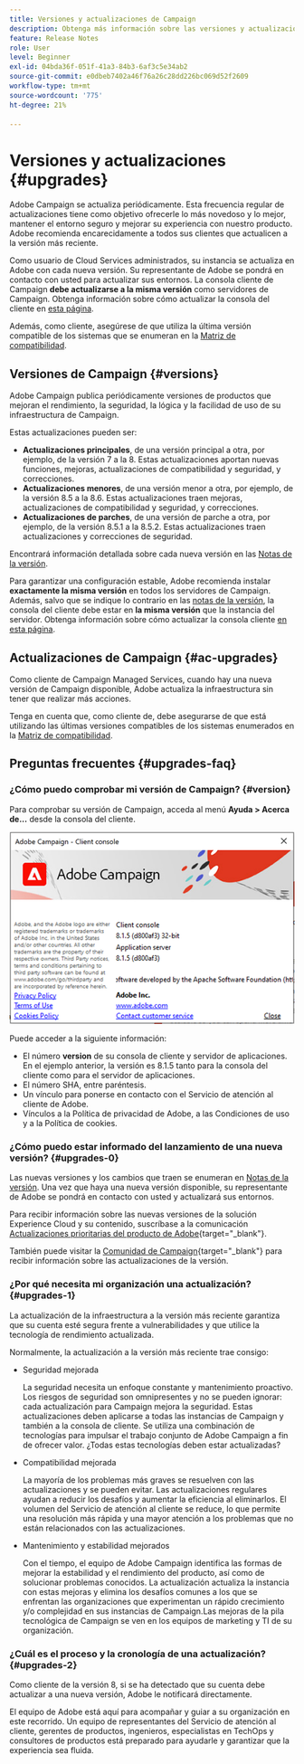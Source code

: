 ```yaml
---
title: Versiones y actualizaciones de Campaign
description: Obtenga más información sobre las versiones y actualizaciones de Campaign
feature: Release Notes
role: User
level: Beginner
exl-id: 04bda36f-051f-41a3-84b3-6af3c5e34ab2
source-git-commit: e0dbeb7402a46f76a26c28dd226bc069d52f2609
workflow-type: tm+mt
source-wordcount: '775'
ht-degree: 21%

---
```


# Versiones y actualizaciones {#upgrades}

Adobe Campaign se actualiza periódicamente. Esta frecuencia regular de actualizaciones tiene como objetivo ofrecerle lo más novedoso y lo mejor, mantener el entorno seguro y mejorar su experiencia con nuestro producto. Adobe recomienda encarecidamente a todos sus clientes que actualicen a la versión más reciente. 

Como usuario de Cloud Services administrados, su instancia se actualiza en Adobe con cada nueva versión. Su representante de Adobe se pondrá en contacto con usted para actualizar sus entornos. La consola cliente de Campaign **debe actualizarse a la misma versión** como servidores de Campaign. Obtenga información sobre cómo actualizar la consola del cliente en [esta página](../start/connect.md#upgrade-ac-console).

Además, como cliente, asegúrese de que utiliza la última versión compatible de los sistemas que se enumeran en la [Matriz de compatibilidad](compatibility-matrix.md).

## Versiones de Campaign {#versions}

Adobe Campaign publica periódicamente versiones de productos que mejoran el rendimiento, la seguridad, la lógica y la facilidad de uso de su infraestructura de Campaign.

Estas actualizaciones pueden ser:

* **Actualizaciones principales**, de una versión principal a otra, por ejemplo, de la versión 7 a la 8. Estas actualizaciones aportan nuevas funciones, mejoras, actualizaciones de compatibilidad y seguridad, y correcciones.
* **Actualizaciones menores**, de una versión menor a otra, por ejemplo, de la versión 8.5 a la 8.6. Estas actualizaciones traen mejoras, actualizaciones de compatibilidad y seguridad, y correcciones.
* **Actualizaciones de parches**, de una versión de parche a otra, por ejemplo, de la versión 8.5.1 a la 8.5.2. Estas actualizaciones traen actualizaciones y correcciones de seguridad.

Encontrará información detallada sobre cada nueva versión en las [Notas de la versión](release-notes.md).

Para garantizar una configuración estable, Adobe recomienda instalar **exactamente la misma versión** en todos los servidores de Campaign. Además, salvo que se indique lo contrario en las [notas de la versión](release-notes.md), la consola del cliente debe estar en **la misma versión** que la instancia del servidor. Obtenga información sobre cómo actualizar la consola cliente [en esta página](../start/connect.md#upgrade-ac-console).


## Actualizaciones de Campaign {#ac-upgrades}

Como cliente de Campaign Managed Services, cuando hay una nueva versión de Campaign disponible, Adobe actualiza la infraestructura sin tener que realizar más acciones.

Tenga en cuenta que, como cliente de, debe asegurarse de que está utilizando las últimas versiones compatibles de los sistemas enumerados en la [Matriz de compatibilidad](compatibility-matrix.md).

## Preguntas frecuentes {#upgrades-faq}

### ¿Cómo puedo comprobar mi versión de Campaign? {#version}

Para comprobar su versión de Campaign, acceda al menú **Ayuda > Acerca de...** desde la consola del cliente.

![](assets/ac-version.png)

Puede acceder a la siguiente información:

* El número **version** de su consola de cliente y servidor de aplicaciones. En el ejemplo anterior, la versión es 8.1.5 tanto para la consola del cliente como para el servidor de aplicaciones.
* El número SHA, entre paréntesis.
* Un vínculo para ponerse en contacto con el Servicio de atención al cliente de Adobe.
* Vínculos a la Política de privacidad de Adobe, a las Condiciones de uso y a la Política de cookies.

### ¿Cómo puedo estar informado del lanzamiento de una nueva versión? {#upgrades-0}

Las nuevas versiones y los cambios que traen se enumeran en [Notas de la versión](release-notes.md). Una vez que haya una nueva versión disponible, su representante de Adobe se pondrá en contacto con usted y actualizará sus entornos.

Para recibir información sobre las nuevas versiones de la solución Experience Cloud y su contenido, suscríbase a la comunicación [Actualizaciones prioritarias del producto de Adobe](https://www.adobe.com/es/subscription/priority-product-update.html){target="_blank"}.

También puede visitar la [Comunidad de Campaign](https://experienceleaguecommunities.adobe.com/t5/custom/page/page-id/Community-TopicsPage?profile.language=es&style=all&sort=date&order=desc&filters=adobe-campaign-classic-community&topic=Campaign+v8){target="_blank"} para recibir información sobre las actualizaciones de la versión.


### ¿Por qué necesita mi organización una actualización? {#upgrades-1}

La actualización de la infraestructura a la versión más reciente garantiza que su cuenta esté segura frente a vulnerabilidades y que utilice la tecnología de rendimiento actualizada.

Normalmente, la actualización a la versión más reciente trae consigo:

* Seguridad mejorada

  La seguridad necesita un enfoque constante y mantenimiento proactivo. Los riesgos de seguridad son omnipresentes y no se pueden ignorar: cada actualización para Campaign mejora la seguridad. Estas actualizaciones deben aplicarse a todas las instancias de Campaign y también a la consola de cliente. Se utiliza una combinación de tecnologías para impulsar el trabajo conjunto de Adobe Campaign a fin de ofrecer valor. ¿Todas estas tecnologías deben estar actualizadas?

* Compatibilidad mejorada

  La mayoría de los problemas más graves se resuelven con las actualizaciones y se pueden evitar. Las actualizaciones regulares ayudan a reducir los desafíos y aumentar la eficiencia al eliminarlos. El volumen del Servicio de atención al cliente se reduce, lo que permite una resolución más rápida y una mayor atención a los problemas que no están relacionados con las actualizaciones.


* Mantenimiento y estabilidad mejorados

  Con el tiempo, el equipo de Adobe Campaign identifica las formas de mejorar la estabilidad y el rendimiento del producto, así como de solucionar problemas conocidos. La actualización actualiza la instancia con estas mejoras y elimina los desafíos comunes a los que se enfrentan las organizaciones que experimentan un rápido crecimiento y/o complejidad en sus instancias de Campaign.Las mejoras de la pila tecnológica de Campaign se ven en los equipos de marketing y TI de su organización.


### ¿Cuál es el proceso y la cronología de una actualización? {#upgrades-2}

Como cliente de la versión 8, si se ha detectado que su cuenta debe actualizar a una nueva versión, Adobe le notificará directamente.

El equipo de Adobe está aquí para acompañar y guiar a su organización en este recorrido. Un equipo de representantes del Servicio de atención al cliente, gerentes de productos, ingenieros, especialistas en TechOps y consultores de productos está preparado para ayudarle y garantizar que la experiencia sea fluida.
